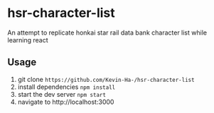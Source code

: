 # hsr-character-list 

An attempt to replicate honkai star rail data bank character list while learning react

## Usage

1. git clone `https://github.com/Kevin-Ha-/hsr-character-list`
2. install dependencies `npm install`
3. start the dev server `npm start`
4. navigate to http://localhost:3000